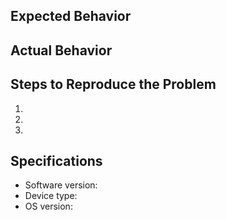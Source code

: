 ## Expected Behavior


## Actual Behavior


## Steps to Reproduce the Problem

  1.
  1.
  1.

## Specifications

  - Software version:
  - Device type:
  - OS version:
  